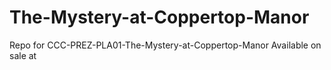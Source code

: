 # The-Mystery-at-Coppertop-Manor
Repo for CCC-PREZ-PLA01-The-Mystery-at-Coppertop-Manor
Available on sale at [](https://www.dmsguild.com/product/403130/CCCPRETZPLA01-The-Mystery-at-Coppertop-Manor-Foundry-Mod)
